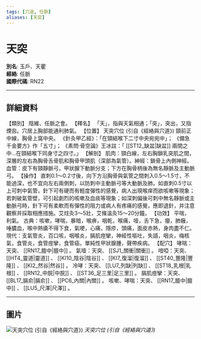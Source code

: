 ```yaml
---
tags: [穴道, 任脈]
aliases: [天突]
---
```


# 天突

**別名**: 玉戶、天瞿  
**經絡**: 任脈  
**國際代碼**: RN22  

---

## 詳細資料
【類別】
陰維、任脈之會。
【釋名】
「天」，指與天氣相通；「突」，突出，又指煙囪。穴居上胸部能通利肺氣。
【位置】
天突穴位 (引自《經絡與穴道》)
頸前正中線，胸骨上窩中央。
《針灸甲乙經》：「在頸結喉下二寸中央宛宛中」；
《備急千金要方》作「五寸」；
《素問‧骨空論》王冰註：「 [[ST12_缺盆|缺盆]] 兩間之中…在頸結喉下同身寸之四寸。」
【解剖】
肌肉：頸白線，左右胸鎖乳突肌之間，深層的左右為胸骨舌骨肌和胸骨甲頭肌（深部為氣管）。紳經：鎖骨上內側神經。
血管：皮下有頸靜脈弓，甲狀腺下動脈分支；下方在胸骨柄後為無名靜脈及主動脈弓。
【操作】
直刺0.1～0.2寸後，向下方沿胸骨與氣管之間刺入0.5～1.5寸，不能過深，也不宜向左右兩側刺，以防刺中主動脈弓等大動脈及肺。如直刺0.5寸以上可刺中氣管，針下可有硬而有輕度彈性的感覺，病人出現喉痒而欲咳嗽等現象；若刺破氣管壁，可引起劇烈的咳嗽及血痰等現象；如深刺偏後可刺中無名靜脈或主動脈弓時，針下可有柔軟而有彈性的阻力或病人有疼痛的感覺，應即退針，并注意觀察并採取相應措施。艾炷灸3～5壯，艾條溫灸15～20分鐘。
【功效】
平喘，利氣。
古典：咳嗽，哮喘，暴暗，喉痹，咽乾，喉痛，噎，舌下急，癭，肺癰，唾膿血，喉中熱瘡不得下食，氣哽，心痛，隱疹，頭痛，面皮赤熱，身肉盡不仁。
現代：支氣管炎，百口咳，咽喉炎，膈肌痙攣，神經性嘔吐，失語，咽炎，梅核氣，食管炎，食管痙攣，食管癌，單純性甲狀腺腫，聲帶疾病。
【配穴】
哮喘：天突、 [[RN17_膻中|膻中]] 。
氣噎：天突、 [[SJ1_關衝|關衝]] 。
喑啞：天突、 [[HT4_靈道|靈道]] 、 [[KI10_陰谷|陰谷]] 、 [[KI7_復溜|復溜]] 、 [[ST40_豐隆|豐隆]] 、 [[KI2_然谷|然谷]] 。
冷哮：天突、 [[LU7_列缺|列缺]] 、 [[ST18_乳根|乳根]] 、 [[RN12_中脘|中脘]] 、 [[ST36_足三里|足三里]] 。
膈肌痙攣：天突、 [[BL17_膈俞|膈俞]] 、 [[PC6_內關|內關]] 。
咳嗽、哮喘：天突、 [[RN17_膻中|膻中]] 、 [[LU5_尺澤|尺澤]] 。

---

## 圖片
![天突穴位 (引自《經絡與穴道》)](https://yibian.hopto.org/pic/acu/norm/13/tiantu(j&a).jpg)
_天突穴位 (引自《經絡與穴道》)_

